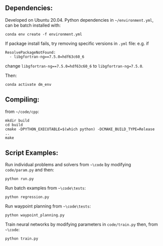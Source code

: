 


## Dependencies:
Developed on Ubuntu 20.04. Python dependencies in `~/environment.yml`, can be batch installed with: 

```
conda env create -f environment.yml
```
If package install fails, try removing specific versions in `.yml` file: e.g. if 
```
ResolvePackageNotFound: 
  - libgfortran-ng==7.5.0=hdf63c60_6
```  
change `libgfortran-ng==7.5.0=hdf63c60_6` to `libgfortran-ng=7.5.0`. 

Then:
```
conda activate dm_env
```

## Compiling:
from `~/code/cpp`:
```
mkdir build
cd build
cmake -DPYTHON_EXECUTABLE=$(which python) -DCMAKE_BUILD_TYPE=Release ..
make
```

## Script Examples:  
Run individual problems and solvers from `~\code` by modifying `code/param.py` and then:
```
python run.py
```
Run batch examples from `~\code\tests`: 
```
python regression.py
```
Run waypoint planning from `~\code\tests`: 
```
python waypoint_planning.py
```
Train neural networks by modifying parameters in `code/train.py` then, from `~\code`:
```
python train.py
```
